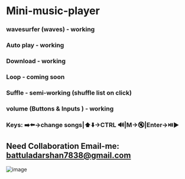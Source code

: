 # Mini-music-player
### wavesurfer (waves) - working
### Auto play - working
### Download - working
### Loop - coming soon
### Suffle - semi-working (shuffle list on click)
### volume (Buttons & Inputs ) - working
### Keys: ➡️⬅️->change songs|⬆️⬇️->CTRL 🔊|M->🔇|Enter->⏯️▶️
## Need Collaboration Email-me: battuladarshan7838@gmail.com
![image](https://github.com/darshan1005/Mini-Music-player/assets/114302987/37741aa4-1e17-4e27-8aed-3c9fb8979bb7)
